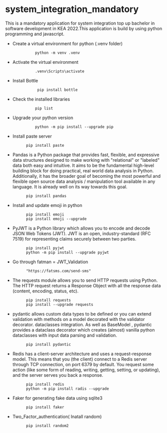 # system_integration_mandatory
This is a mandatory application for system integration top up bachelor in software development in KEA 2022.This application is build by using python programming and javascript.


* Create a virtual environment for python (.venv folder)

                python -m venv .venv

* Activate the virtual environment

                .venv\Scripts\activate
* Install Bottle 

                 pip install bottle

* Check the installed libraries

                pip list

* Upgrade your python version

                python -m pip install --upgrade pip

* Install paste server 

            pip install paste

* Pandas is a Python package that provides fast, flexible, and expressive data structures designed to make working  with "relational" or "labeled" data both easy and intuitive. It aims to be the fundamental high-level building block for doing practical, real world data analysis in Python. Additionally, it has the broader goal of becoming the most powerful and flexible open source data analysis / manipulation tool available in any language. It is already well on its way towards this goal.

            pip install pandas

* Install and update emoji in python

            pip install emoji
            pip install emoji --upgrade

* PyJWT is a Python library which allows you to encode and decode JSON Web Tokens (JWT). JWT is an open, industry-standard (RFC 7519) for representing claims securely between two parties.

            pip install pyjwt
            python -m pip install --upgrade pyjwt

* Go through fatman = JWT_Validation

            "https://fatsms.com/send-sms" 

* The requests module allows you to send HTTP requests using Python.
The HTTP request returns a Response Object with all the response data (content, encoding, status, etc).

            pip install requests
            pip install --upgrade requests

* pydantic allows custom data types to be defined or you can extend validation with methods on a model decorated with the validator decorator. dataclasses integration. As well as BaseModel , pydantic provides a dataclass decorator which creates (almost) vanilla python dataclasses with input data parsing and validation.

            pip install pydantic

* Redis has a client-server architecture and uses a request-response model. This means that you (the client) connect to a Redis server through TCP connection, on port 6379 by default. You request some action (like some form of reading, writing, getting, setting, or updating), and the server serves you back a response.

            pip install redis
            python -m pip install radis --upgrade

* Faker for generating fake data using sqlite3

            pip install faker

* Two_Factor_authentication( Inatall random)

            pip install random2